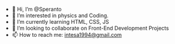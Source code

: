 - 👋 Hi, I’m @Speranto
- 👀 I’m interested in physics and Coding.
- 🌱 I’m currently learning HTML, CSS, JS
- 💞️ I’m looking to collaborate on Front-End Development Projects
- 📫 How to reach me: intesa1994@gmail.com


<!---
Speranto/Speranto is a ✨ special ✨ repository because its `README.md` (this file) appears on your GitHub profile.
You can click the Preview link to take a look at your changes.
--->
